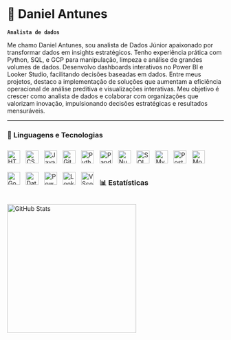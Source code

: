 # 🤘 Daniel Antunes

**`Analista de dados`**

Me chamo Daniel Antunes, sou analista de Dados Júnior apaixonado por transformar dados em insights estratégicos. Tenho experiência prática com Python, SQL, e GCP para manipulação, limpeza e análise de grandes volumes de dados. Desenvolvo dashboards interativos no Power BI e Looker Studio, facilitando decisões baseadas em dados.
Entre meus projetos, destaco a implementação de soluções que aumentam a eficiência operacional de análise preditiva e visualizações interativas.
Meu objetivo é crescer como analista de dados e colaborar com organizações que valorizam inovação, impulsionando decisões estratégicas e resultados mensuráveis.



---

### 🤖 Linguagens e Tecnologias

<img 
    align="left" 
    alt="HTML"
    title="HTML" 
    width="30px" 
    style="padding-right: 10px; padding-bottom: 10px; padding-top: 10px;"
    src="https://cdn.jsdelivr.net/gh/devicons/devicon@latest/icons/html5/html5-original.svg" 
/>
<img 
    align="left" 
    alt="CSS" 
    title="CSS"
    width="30px" 
    style="padding-right: 10px; padding-bottom: 10px; padding-top: 10px;"
    src="https://cdn.jsdelivr.net/gh/devicons/devicon@latest/icons/css3/css3-original.svg" 
/>
<img 
    align="left" 
    alt="JavaScript" 
    title="JavaScript"
    width="30px" 
    style="padding-right: 10px; padding-bottom: 10px; padding-top: 10px;"
    src="https://cdn.jsdelivr.net/gh/devicons/devicon@latest/icons/javascript/javascript-original.svg" 
/>

<img 
    align="left" 
    alt="Git" 
    title="Git"
    width="30px" 
    style="padding-right: 10px; padding-bottom: 10px; padding-top: 10px;"
    src="https://cdn.jsdelivr.net/gh/devicons/devicon@latest/icons/git/git-original.svg" 
/>
<img 
    align="left" 
    alt="Python" 
    title="Python"
    width="30px" 
    style="padding-right: 10px; padding-bottom: 10px; padding-top: 10px;"
    src="https://cdn.jsdelivr.net/gh/devicons/devicon@latest/icons/python/python-original.svg" 
/>

<img 
    align="left" 
    alt="Pandas" 
    title="Pandas"
    width="30px" 
    style="padding-right: 10px; padding-bottom: 10px; padding-top: 10px;"
    src="https://cdn.jsdelivr.net/gh/devicons/devicon@latest/icons/pandas/pandas-original.svg"
/>

<img 
    align="left" 
    alt="Numpy" 
    title="Numpy"
    width="30px" 
    style="padding-right: 10px; padding-bottom: 10px; padding-top: 10px;"
    src="https://cdn.jsdelivr.net/gh/devicons/devicon@latest/icons/numpy/numpy-original.svg" 
/>

<img 
    align="left" 
    alt="SQL" 
    title="SQL"
    width="30px" 
    style="padding-right: 10px; padding-bottom: 10px; padding-top: 10px;"
    src="https://cdn.jsdelivr.net/gh/devicons/devicon@latest/icons/azuresqldatabase/azuresqldatabase-original.svg"
/>

<img 
    align="left" 
    alt="MySql" 
    title="MySql"
    width="30px" 
    style="padding-right: 10px; padding-bottom: 10px; padding-top: 10px;"
    src="https://cdn.jsdelivr.net/gh/devicons/devicon@latest/icons/mysql/mysql-original-wordmark.svg" 
/>

<img 
    align="left" 
    alt="PostgreSql" 
    title="PostgreSql"
    width="30px" 
    style="padding-right: 10px; padding-bottom: 10px; padding-top: 10px;"
    src="https://cdn.jsdelivr.net/gh/devicons/devicon@latest/icons/postgresql/postgresql-original-wordmark.svg" 
/>

<img 
    align="left" 
    alt="MongoDB" 
    title="MongoDB"
    width="30px" 
    style="padding-right: 10px; padding-bottom: 10px; padding-top: 10px;"
    src="https://cdn.jsdelivr.net/gh/devicons/devicon@latest/icons/mongodb/mongodb-original-wordmark.svg" 
/>

<img 
    align="left" 
    alt="Google Cloud Platform" 
    title="Google Cloud Platform"
    width="30px" 
    style="padding-right: 10px; padding-bottom: 10px; padding-top: 10px;"
    src="https://raw.githubusercontent.com/marwin1991/profile-technology-icons/refs/heads/main/icons/gcp.png" 
/>

<img 
    align="left" 
    alt="Databricks" 
    title="Databricks"
    width="30px" 
    style="padding-right: 10px; padding-bottom: 10px; padding-top: 10px;"
    src="https://raw.githubusercontent.com/marwin1991/profile-technology-icons/refs/heads/main/icons/databricks.png" 
/>

<img 
    align="left" 
    alt="Power BI" 
    title="Power BI"
    width="30px" 
    style="padding-right: 10px; padding-bottom: 10px; padding-top: 10px;"
    src="https://img.icons8.com/?size=100&id=qYfwpsRXEcpc&format=png&color=000000" 
/>

<img 
    align="left" 
    alt="Looker Studio" 
    title="Looker Studio"
    width="30px" 
    style="padding-right: 10px; padding-bottom: 10px; padding-top: 10px;"
    src="https://img.icons8.com/?size=100&id=SruJhzn0nnLl&format=png&color=000000" 
/>

<img 
    align="left" 
    alt="VScode" 
    title="VScode"
    width="30px" 
    style="padding-right: 10px; padding-bottom: 10px; padding-top: 10px;"
    src="https://cdn.jsdelivr.net/gh/devicons/devicon@latest/icons/vscode/vscode-original-wordmark.svg" 
/>
<br/>
<br/>
<br/>

### 📊 Estatísticas

<br/>
<img 
      align="left" 
      alt="GitHub Stats" 
      height="300" 
      src="https://github-readme-stats.vercel.app/api/top-langs/?username=danielantunes-repo&theme=tokyonight&layout=compact&custom_title=Tecnologias&langs_count=7" 
  />

</p>

